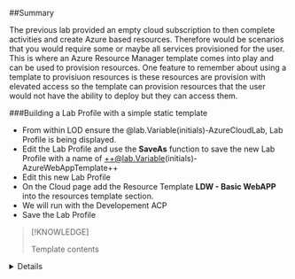 ##Summary

The previous lab provided an empty cloud subscription to then complete activities and create Azure based resources.  Therefore would be scenarios that you would 
require some or maybe all services provisioned for the user.  This is where an Azure Resource Manager template comes into play and can be used to provision resources. 
One feature to remember about using a template to provisiuon resources is these resources are provision with elevated access so the template can provision resources that the user would not have the ability to deploy but they can access them.

###Building a Lab Profile with a simple static template

- From within LOD ensure the @lab.Variable(initials)-AzureCloudLab, Lab Profile is being displayed.
- Edit the Lab Profile and use the **SaveAs** function to save the new Lab Profile with a name of ++@lab.Variable(initials)-AzureWebAppTemplate++
- Edit this new Lab Profile
- On the Cloud page add the Resource Template **LDW - Basic WebAPP** into the resources template section.
- We will run with the Developement ACP
- Save the Lab Profile

>[!KNOWLEDGE] <summary>
Template contents
</summary>
<details>
>```ARM-nocopy
{
    "$schema": "https://schema.management.azure.com/schemas/2015-01-01/deploymentTemplate.json#",
   "contentVersion": "1.0.0.0",
    "resources": [
        {
            "apiVersion": "2016-09-01",
            "name": "AppServicePlan1",
            "type": "Microsoft.Web/serverfarms",
            "location": "[resourceGroup().location]",
            "sku": {
                "name": "D1",
                "capacity": 1
        },
            "properties": {
                "name": "AppServicePlan1"
            }
        },
        {
            "apiVersion": "2015-08-01",
            "name": "[concat('WebApp',substring(ResourceGroup().name,14,11))]",
            "type": "Microsoft.Web/sites",
            "location": "[resourceGroup().location]",
            "dependsOn": [
                "Microsoft.Web/serverfarms/AppServicePlan1"
            ],
            "properties": {
                "name": "[concat('WebApp',substring(ResourceGroup().name,14,11))]",
                "serverFarmId": "[resourceId('Microsoft.Web/serverfarms/', 'AppServicePlan1')]",
                "httpsOnly":true
            }
        }
    ]
}
```

###Testing the ARM template

- Launch the Lab Profile @lab.Variable(initials)-AzureWebAppTemplate
- You will notice this takes much longer to provision
- Navigate into your Resource Group **@lab.CloudResourceGroup(ResourceGroup1).Name**.

>[!ALERT] It can still take upto 90 seconds for the resource to become available in Azure so there still might be an error when you view the Resource Group.  Just wait the 0 Seconds and try again.

- Select the Web App (listed as App Service) with a name of WebAppceGroup1
- Copy the Web App URL and paste into a local browser to confirm the Website loads the default Webpage.

- [] This completes the activities for Lab 2 please let your instructor know that you have completed Lab 3

Press **Next** to continue
